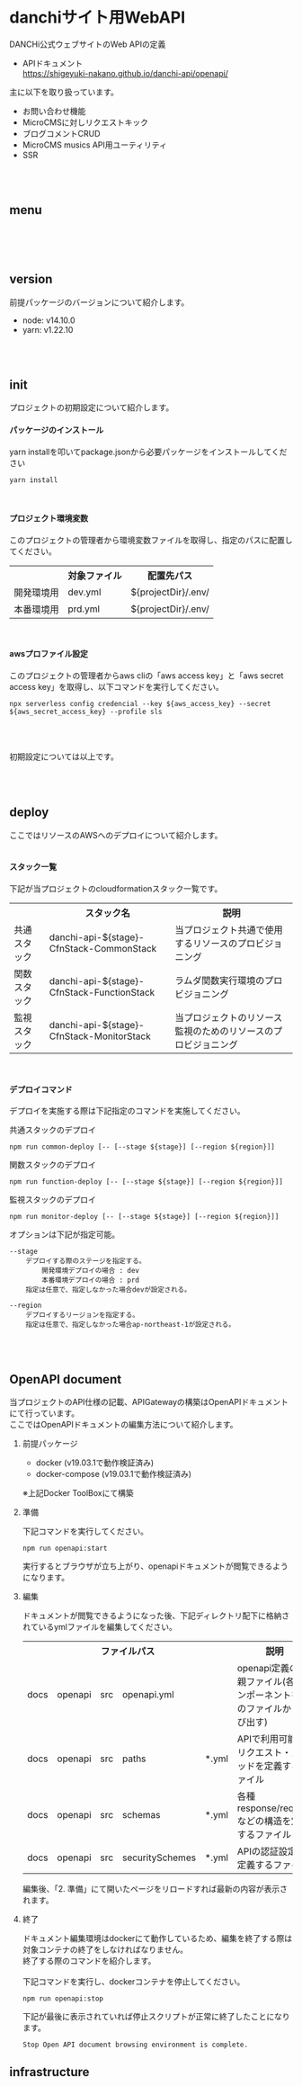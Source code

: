 
# danchiサイト用WebAPI

DANCHi公式ウェブサイトのWeb APIの定義<br>

<!-- - サイトURL<br>
https://yubiori-band.com -->
- APIドキュメント<br>
https://shigeyuki-nakano.github.io/danchi-api/openapi/

主に以下を取り扱っています。
- お問い合わせ機能
- MicroCMSに対しリクエストキック
- ブログコメントCRUD
- MicroCMS musics API用ユーティリティ
- SSR

<br>
<br>

## menu
<!-- START doctoc generated TOC please keep comment here to allow auto update -->
<!-- DON'T EDIT THIS SECTION, INSTEAD RE-RUN doctoc TO UPDATE -->
<br>


<!-- END doctoc generated TOC please keep comment here to allow auto update -->
<br>
<br>


## version
前提パッケージのバージョンについて紹介します。

- node: v14.10.0
- yarn: v1.22.10

<br>
<br>

## init
プロジェクトの初期設定について紹介します。
<br>


#### パッケージのインストール

yarn installを叩いてpackage.jsonから必要パッケージをインストールしてください
```
yarn install
```
<br>

#### プロジェクト環境変数
このプロジェクトの管理者から環境変数ファイルを取得し、指定のパスに配置してください。

<table>
	<tr>
		<th></th>
		<th>対象ファイル</th>
		<th>配置先パス</th>		
	</tr>
	<tr>
		<td>開発環境用</td>
		<td>dev.yml</td>
		<td>${projectDir}/.env/</td>
	</tr>
	<tr>
		<td>本番環境用</td>
		<td>prd.yml</td>
		<td>${projectDir}/.env/</td>		
	</tr>
</table>
<br>


#### awsプロファイル設定
このプロジェクトの管理者からaws cliの「aws access key」と「aws secret access key」を取得し、以下コマンドを実行してください。

  

```
npx serverless config credencial --key ${aws_access_key} --secret ${aws_secret_access_key} --profile sls
```
<br>
<br>

初期設定については以上です。

  
  
<br>
<br>


## deploy

ここではリソースのAWSへのデプロイについて紹介します。
<br>
<br>

#### スタック一覧
下記が当プロジェクトのcloudformationスタック一覧です。

<table>
	<tr>
		<th></th>
		<th>スタック名</th>
		<th>説明</th>
	</tr>
	<tr>
		<td>共通スタック</td>
		<td>danchi-api-${stage}-CfnStack-CommonStack</td>
		<td>当プロジェクト共通で使用するリソースのプロビジョニング</td>
	</tr>
	<tr>
		<td>関数スタック</td>
		<td>danchi-api-${stage}-CfnStack-FunctionStack</td>
		<td>ラムダ関数実行環境のプロビジョニング</td>
	</tr>
	<tr>
		<td>監視スタック</td>
		<td>danchi-api-${stage}-CfnStack-MonitorStack</td>
		<td>当プロジェクトのリソース監視のためのリソースのプロビジョニング</td>
	</tr>
</table>
<br>

#### デプロイコマンド
デプロイを実施する際は下記指定のコマンドを実施してください。

共通スタックのデプロイ
```
npm run common-deploy [-- [--stage ${stage}] [--region ${region}]]
```
関数スタックのデプロイ
```
npm run function-deploy [-- [--stage ${stage}] [--region ${region}]]
```
監視スタックのデプロイ
```
npm run monitor-deploy [-- [--stage ${stage}] [--region ${region}]]
```

オプションは下記が指定可能。

	--stage 
		デプロイする際のステージを指定する。
			開発環境デプロイの場合 : dev
			本番環境デプロイの場合 : prd
		指定は任意で、指定しなかった場合devが設定される。
	
	--region
		デプロイするリージョンを指定する。
		指定は任意で、指定しなかった場合ap-northeast-1が設定される。
  
<br>
<br>

 ## OpenAPI document
 当プロジェクトのAPI仕様の記載、APIGatewayの構築はOpenAPIドキュメントにて行っています。<br>
 ここではOpenAPIドキュメントの編集方法について紹介します。

1. 前提パッケージ
	- docker (v19.03.1で動作検証済み)
	- docker-compose (v19.03.1で動作検証済み)

	※上記Docker ToolBoxにて構築

2. 準備

	下記コマンドを実行してください。

	```
	npm run openapi:start
	```

	実行するとブラウザが立ち上がり、openapiドキュメントが閲覧できるようになります。

3. 編集

	ドキュメントが閲覧できるようになった後、下記ディレクトリ配下に格納されているymlファイルを編集してください。

	<table>
		<tr>
			<th colspan="5">ファイルパス</th>
			<th>説明</th>
		</tr>
		<tr>
			<td>docs</td>
			<td>openapi</td>
			<td>src</td>
			<td>openapi.yml</td>
			<td></td>
			<td>openapi定義の最親ファイル(各コンポーネントをこのファイルから呼び出す)</td>
		</tr>
		<tr>
			<td>docs</td>
			<td>openapi</td>
			<td>src</td>
			<td>paths</td>
			<td>*.yml</td>
			<td>APIで利用可能なリクエスト・メソッドを定義するファイル</td>
		</tr>
		<tr>
			<td>docs</td>
			<td>openapi</td>
			<td>src</td>
			<td>schemas</td>
			<td>*.yml</td>
			<td>各種response/requestなどの構造を定義するファイル</td>
		</tr>
		<tr>
			<td>docs</td>
			<td>openapi</td>
			<td>src</td>
			<td>securitySchemes</td>
			<td>*.yml</td>
			<td>APIの認証設定を定義するファイル</td>
		</tr>
	</table>

	編集後、「2. 準備」にて開いたページをリロードすれば最新の内容が表示されます。

4. 終了

	ドキュメント編集環境はdockerにて動作しているため、編集を終了する際は対象コンテナの終了をしなければなりません。<br>
	終了する際のコマンドを紹介します。<br>
	<br>
	下記コマンドを実行し、dockerコンテナを停止してください。
	```
	npm run openapi:stop
	```
	下記が最後に表示されていれば停止スクリプトが正常に終了したことになります。
	```
	Stop Open API document browsing environment is complete.
	```


## infrastructure
<!-- - 構成概要図
![構成概要図画像](./docs/readme/images/outline_architecture.png "構成概要図画像")

- メール送信処理構成図
	![メール送信処理構成図画像](./docs/readme/images/paths/v1_sendEmail_send_architecture.png "メール送信処理構成図画像")

- メール送信ヘルスチェック処理構成図
![メール送信ヘルスチェック処理構成図画像](./docs/readme/images/paths/v1_sendEmail_healthCheck_architecture.png "メール送信ヘルスチェック処理構成図画像")

- ライブ情報取得処理構成図
![ライブ情報取得処理構成図画像](./docs/readme/images/paths/v1_livePlan_architecture.png "ライブ情報取得処理構成図画像") -->

